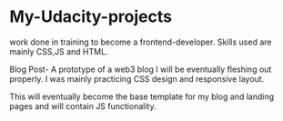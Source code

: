# My-Udacity-projects
work done in training to become a frontend-developer. Skills used are mainly CSS,JS and HTML. 

Blog Post-
A prototype of a web3 blog I will be eventually fleshing out properly. I was mainly practicing CSS design and responsive layout.

This will eventually become the base template for my blog and landing pages and will contain JS functionality. 
